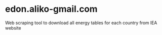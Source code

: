 # edon.aliko-gmail.com
Web scraping tool to download all energy tables for each country from IEA website
